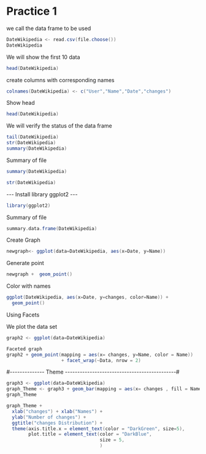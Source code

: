 # Practice 1 

we call the data frame to be used
```scala
DateWikipedia <- read.csv(file.choose())
DateWikipedia
```
We will show the first 10 data
```scala
head(DateWikipedia)
```
create columns with corresponding names
```scala
colnames(DateWikipedia) <- c("User","Name","Date","changes")
```
Show head 
```scala
head(DateWikipedia)
```
We will verify the status of the data frame
```scala
tail(DateWikipedia)
str(DateWikipedia)
summary(DateWikipedia)
```
Summary of file 
```scala
summary(DateWikipedia)

str(DateWikipedia)
```
 --- Install library ggplot2 ---  
```scala
library(ggplot2)
```
 Summary of file 
```scala
summary.data.frame(DateWikipedia)
```
Create Graph
```scala
newgraph<- ggplot(data=DateWikipedia, aes(x=Date, y=Name))
```
 Generate point
```scala
newgraph +  geom_point()
```
Color with names
```scala
ggplot(DateWikipedia, aes(x=Date, y=changes, color=Name)) + 
  geom_point()
```
Using Facets

 We plot the data set
```scala
graph2 <- ggplot(data=DateWikipedia)

Faceted graph
graph2 + geom_point(mapping = aes(x= changes, y=Name, color = Name)) 
                    + facet_wrap(~Data, nrow = 2)
```
#-------------- Theme ---------------------------------------------#
```scala
graph3 <- ggplot(data=DateWikipedia)
graph_Theme <- graph3 + geom_bar(mapping = aes(x= changes , fill = Name))
graph_Theme

graph_Theme +
  xlab("changes") + xlab("Names") +
  ylab("Number of changes") +
  ggtitle("changes Distribution") +
  theme(axis.title.x = element_text(color = "DarkGreen", size=5),
        plot.title = element_text(color = "DarkBlue",
                                  size = 5,
                                  )

```


 













